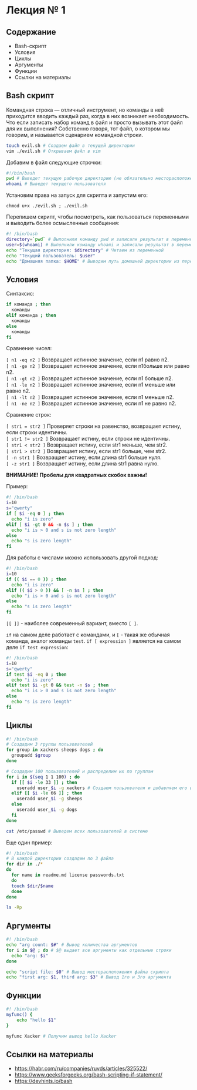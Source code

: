 # Лекция № 1

## Содержание

- Bash-скрипт
- Условия
- Циклы
- Аргументы
- Функции
- Ссылки на материалы

## Bash скрипт

Командная строка — отличный инструмент, но команды в неё приходится вводить каждый раз, когда в них возникает необходимость. Что если записать набор команд в файл и просто вызывать этот файл для их выполнения? Собственно говоря, тот файл, о котором мы говорим, и называется сценарием командной строки.

```bash
touch evil.sh # Создаем файл в текущей директории
vim ./evil.sh # Открываем файл в vim
```

Добавим в файл следующие строчки:

```bash
#!/bin/bash
pwd # Выведет текущую рабочую директорию (не обязательно месторасположение самого скрипта)
whoami # Выведет текущего пользователя
```

Установим права на запуск для скрипта и запустим его:

`chmod u+x ./evil.sh ; ./evil.sh`

Перепишем скрипт, чтобы посмотреть, как пользоваться переменными и выводить более осмысленные сообщения:

```bash
#! /bin/bash
directory=`pwd` # Выполнили команду pwd и записали результат в переменную directory
user=$(whoami) # Выполнили команду whoami и записали результат в переменную user
echo "Текущая директория: $directory" # Читаем из переменной
echo "Текущий пользователь: $user"
echo "Домашняя папка: $HOME" # Выводим путь домашней директории из переменной окружения
```

## Условия

Cинтаксис: 

```bash
if команда ; then
  команды
elif команда ; then
  команды
else
  команды
fi
```

Сравнение чисел:

`[ n1 -eq n2 ]` Возвращает истинное значение, если n1 равно n2.  
`[ n1 -ge n2 ]` Возвращает истинное значение, если n1больше или равно n2.  
`[ n1 -gt n2 ]` Возвращает истинное значение, если n1 больше n2.  
`[ n1 -le n2 ]` Возвращает истинное значение, если n1 меньше или равно n2.  
`[ n1 -lt n2 ]` Возвращает истинное значение, если n1 меньше n2.  
`[ n1 -ne n2 ]` Возвращает истинное значение, если n1 не равно n2.

Сравнение строк:

`[ str1 = str2 ]` Проверяет строки на равенство, возвращает истину, если строки идентичны.  
`[ str1 != str2 ]` Возвращает истину, если строки не идентичны.  
`[ str1 < str2 ]` Возвращает истину, если str1 меньше, чем str2.  
`[ str1 > str2 ]` Возвращает истину, если str1 больше, чем str2.  
`[ -n str1 ]` Возвращает истину, если длина str1 больше нуля.  
`[ -z str1 ]` Возвращает истину, если длина str1 равна нулю.

**ВНИМАНИЕ! Пробелы для квадратных скобок важны!**

Пример:

```bash
#! /bin/bash
i=10
s="qwerty"
if [ $i -eq 0 ] ; then
  echo "i is zero"
elif [ $i -gt 0 && -n $s ] ; then
  echo "i is > 0 and s is not zero length"
else
  echo "s is zero length"
fi
```

Для работы с числами можно использовать другой подход:
```bash
#! /bin/bash
i=10
if (( $i == 0 )) ; then
  echo "i is zero"
elif (( $i > 0 )) && [ -n $s ] ; then
  echo "i is > 0 and s is not zero length"
else
  echo "s is zero length"
fi
```

`[[ ]]` - наиболее современный вариант, вместо `[ ]`.

`if` на самом деле работает с командами, и `[` - такая же обычная команда, аналог команды `test`. `if [ expression ]` является на самом деле `if test expression`:
```bash
#! /bin/bash
i=10
s="qwerty"
if test $i -eq 0 ; then
  echo "i is zero"
elif test $i -gt 0 && test -n $s ; then
  echo "i is > 0 and s is not zero length"
else
  echo "s is zero length"
fi
```

## Циклы

```bash
#! /bin/bash
# Создадим 3 группы пользователей
for group in xackers sheeps dogs ; do
  groupadd $group
done

# Создадим 100 пользователей и распределим их по группам
for i in $(seq 1 1 100) ; do
  if [[ $i -le 33 ]] ; then
    useradd user_$i -g xackers # Создаем пользователя и добавляем его в группу xackers
  elif [[ $i -le 66 ]] ; then
    useradd user_$i -g sheeps
  else
    useradd user_$i -g dogs
  fi
done

cat /etc/passwd # Выведем всех пользователей в системе
```

Еще один пример:

```bash
#! /bin/bash
# В каждой директории создадим по 3 файла
for dir in ./*
do
  for name in readme.md license passwords.txt
  do
  touch $dir/$name
  done 
done

ls -Rp
```

## Аргументы

```bash
#! /bin/bash
echo "arg count: $#" # Вывод количества аргументов
for i in $@ ; do # $@ выдает все аргументы как отдельные строки
  echo "arg: $i"
done

echo "script file: $0" # Вывод месторасположения файла скрипта
echo "first arg: $1, third arg: $3" # Вывод 1го и 3го аргумента
```

## Функции

```bash
#! /bin/bash
myfunc() {
    echo "hello $1"
}

myfunc Xacker # Получим вывод hello Xacker
```

## Ссылки на материалы

- https://habr.com/ru/companies/ruvds/articles/325522/
- https://www.geeksforgeeks.org/bash-scripting-if-statement/
- https://devhints.io/bash
